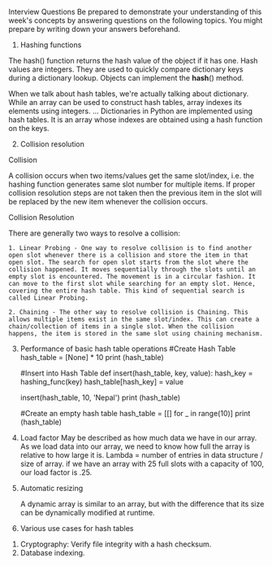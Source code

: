 Interview Questions
Be prepared to demonstrate your understanding of this week's concepts by answering questions on the following topics. You might prepare by writing down your answers beforehand.

1) Hashing functions

The hash() function returns the hash value of the object if it has one. Hash values are integers. They are used to quickly compare dictionary keys during a dictionary lookup. Objects can implement the __hash__() method.

When we talk about hash tables, we're actually talking about dictionary. While an array can be used to construct hash tables, array indexes its elements using integers. ... Dictionaries in Python are implemented using hash tables. It is an array whose indexes are obtained using a hash function on the keys.


2) Collision resolution

Collision

A collision occurs when two items/values get the same slot/index, i.e. the hashing function generates same slot number for multiple items. If proper collision resolution steps are not taken then the previous item in the slot will be replaced by the new item whenever the collision occurs.

Collision Resolution

There are generally two ways to resolve a collision:

	1. Linear Probing - One way to resolve collision is to find another open slot whenever there is a collision and store the item in that open slot. The search for open slot starts from the slot where the collision happened. It moves sequentially through the slots until an empty slot is encountered. The movement is in a circular fashion. It can move to the first slot while searching for an empty slot. Hence, covering the entire hash table. This kind of sequential search is called Linear Probing.
	
	2. Chaining - The other way to resolve collision is Chaining. This allows multiple items exist in the same slot/index. This can create a chain/collection of items in a single slot. When the collision happens, the item is stored in the same slot using chaining mechanism.

3) Performance of basic hash table operations
	#Create Hash Table 
	hash_table = [None] * 10
	print (hash_table) 
	
	#Insert into Hash Table 
	def insert(hash_table, key, value):
    hash_key = hashing_func(key)
    hash_table[hash_key] = value 
 
	insert(hash_table, 10, 'Nepal')
	print (hash_table)
	
	#Create an empty hash table 
	hash_table = [[] for _ in range(10)]
	print (hash_table)
	
4) Load factor 
    May be described as how much data we have in our array. As we load data into our array, we need to know how full the array is relative to how large it is. Lambda = number of entries in data structure / size of array. if we have an array with 25 full slots with a capacity of 100, our load factor is .25. 

5) Automatic resizing

    A dynamic array is similar to an array, but with the difference that its size can be dynamically modified at runtime.

6) Various use cases for hash tables

1. Cryptography: Verify file integrity with a hash checksum.
2. Database indexing.
